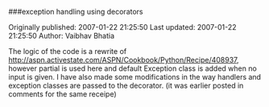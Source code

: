 ###exception handling using decorators

Originally published: 2007-01-22 21:25:50
Last updated: 2007-01-22 21:25:50
Author: Vaibhav Bhatia

The logic of the code is a rewrite of http://aspn.activestate.com/ASPN/Cookbook/Python/Recipe/408937, however partial is used here and default Exception class is added when no input is given. I have also made some modifications in the way handlers and exception classes are passed to the decorator. (it was earlier posted in comments for the same receipe)